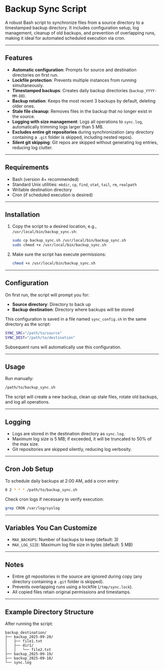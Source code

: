 # Backup Sync Script

A robust Bash script to synchronize files from a source directory to a timestamped backup directory. It includes configuration setup, log management, cleanup of old backups, and prevention of overlapping runs, making it ideal for automated scheduled execution via cron.

---

## Features

* **Automatic configuration**: Prompts for source and destination directories on first run.
* **Lockfile protection**: Prevents multiple instances from running simultaneously.
* **Timestamped backups**: Creates daily backup directories (`backup_YYYY-MM-DD`).
* **Backup rotation**: Keeps the most recent 3 backups by default, deleting older ones.
* **Stale file cleanup**: Removes files in the backup that no longer exist in the source.
* **Logging with size management**: Logs all operations to `sync.log`, automatically trimming logs larger than 5 MB.
* **Excludes entire git repositories** during synchronization (any directory containing a `.git` folder is skipped, including nested repos).
* **Silent git skipping**: Git repos are skipped without generating log entries, reducing log clutter.

---

## Requirements

* Bash (version 4+ recommended)
* Standard Unix utilities: `mkdir`, `cp`, `find`, `stat`, `tail`, `rm`, `realpath`
* Writable destination directory
* Cron (if scheduled execution is desired)

---

## Installation

1. Copy the script to a desired location, e.g., `/usr/local/bin/backup_sync.sh`:

   ```bash
   sudo cp backup_sync.sh /usr/local/bin/backup_sync.sh
   sudo chmod +x /usr/local/bin/backup_sync.sh
   ```

2. Make sure the script has execute permissions:

   ```bash
   chmod +x /usr/local/bin/backup_sync.sh
   ```

---

## Configuration

On first run, the script will prompt you for:

* **Source directory**: Directory to back up
* **Backup destination**: Directory where backups will be stored

This configuration is saved in a file named `sync_config.sh` in the same directory as the script:

```bash
SYNC_SRC="/path/to/source"
SYNC_DEST="/path/to/destination"
```

Subsequent runs will automatically use this configuration.

---

## Usage

Run manually:

```bash
/path/to/backup_sync.sh
```

The script will create a new backup, clean up stale files, rotate old backups, and log all operations.

---

## Logging

* Logs are stored in the destination directory as `sync.log`.
* Maximum log size is 5 MB; if exceeded, it will be truncated to 50% of the max size.
* Git repositories are skipped silently, reducing log verbosity.

---

## Cron Job Setup

To schedule daily backups at 2:00 AM, add a cron entry:

```bash
0 2 * * * /path/to/backup_sync.sh
```

Check cron logs if necessary to verify execution:

```bash
grep CRON /var/log/syslog
```

---

## Variables You Can Customize

* `MAX_BACKUPS`: Number of backups to keep (default: 3)
* `MAX_LOG_SIZE`: Maximum log file size in bytes (default: 5 MB)

---

## Notes

* Entire git repositories in the source are ignored during copy (any directory containing a `.git` folder is skipped).
* Prevents overlapping runs using a lockfile (`/tmp/sync.lock`).
* All copied files retain original permissions and timestamps.

---

## Example Directory Structure

After running the script:

```
backup_destination/
├── backup_2025-09-20/
│   ├── file1.txt
│   ├── dir1/
│   │   └── file2.txt
├── backup_2025-09-19/
├── backup_2025-09-18/
└── sync.log
```

